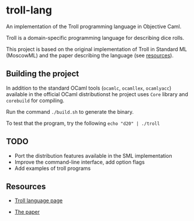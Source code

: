 # troll-lang

An implementation of the Troll programming language in Objective Caml.

Troll is a domain-specific programming language for describing dice rolls.

This project is based on the original implementation of Troll in Standard ML (MoscowML) and the paper describing the language (see [resources](#Resources)).

## Building the project

In addition to the standard OCaml tools (`ocamlc`, `ocamllex`, `ocamlyacc`) available in the official OCaml distributionst he project uses `Core` library and `corebuild` for compiling.

Run the command `./build.sh` to generate the binary.

To test that the program, try the following `echo "d20" | ./troll`

## TODO

- Port the distribution features available in the SML implementation
- Improve the command-line interface, add option flags
- Add examples of troll programs

## Resources

- [Troll language page](http://hjemmesider.diku.dk/~torbenm/Troll/)

- [The paper](http://hjemmesider.diku.dk/~torbenm/Troll/Troll-SAC.pdf)
